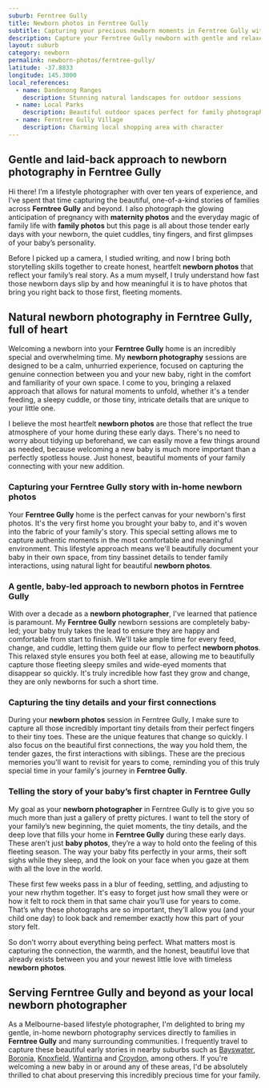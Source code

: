 ```yaml
---
suburb: Ferntree Gully
title: Newborn photos in Ferntree Gully
subtitle: Capturing your precious newborn moments in Ferntree Gully with gentle photography
description: Capture your Ferntree Gully newborn with gentle and relaxed photography. Newborn sessions are available in your home for maximum comfort and convenience.
layout: suburb
category: newborn
permalink: newborn-photos/ferntree-gully/
latitude: -37.8833
longitude: 145.3000
local_references:
  - name: Dandenong Ranges
    description: Stunning natural landscapes for outdoor sessions
  - name: Local Parks
    description: Beautiful outdoor spaces perfect for family photography
  - name: Ferntree Gully Village
    description: Charming local shopping area with character
---
```


## Gentle and laid-back approach to newborn photography in Ferntree Gully

Hi there! I’m a lifestyle photographer with over ten years of experience, and I’ve spent that time capturing the beautiful, one-of-a-kind stories of families across **Ferntree Gully** and beyond. I also photograph the glowing anticipation of pregnancy with **maternity photos** and the everyday magic of family life with **family photos** but this page is all about those tender early days with your newborn, the quiet cuddles, tiny fingers, and first glimpses of your baby’s personality.

Before I picked up a camera, I studied writing, and now I bring both storytelling skills together to create honest, heartfelt **newborn photos** that reflect your family’s real story. As a mum myself, I truly understand how fast those newborn days slip by and how meaningful it is to have photos that bring you right back to those first, fleeting moments.

## Natural newborn photography in Ferntree Gully, full of heart

Welcoming a newborn into your **Ferntree Gully** home is an incredibly special and overwhelming time. My **newborn photography** sessions are designed to be a calm, unhurried experience, focused on capturing the genuine connection between you and your new baby, right in the comfort and familiarity of your own space. I come to you, bringing a relaxed approach that allows for natural moments to unfold, whether it's a tender feeding, a sleepy cuddle, or those tiny, intricate details that are unique to your little one.

I believe the most heartfelt **newborn photos** are those that reflect the true atmosphere of your home during these early days. There's no need to worry about tidying up beforehand, we can easily move a few things around as needed, because welcoming a new baby is much more important than a perfectly spotless house. Just honest, beautiful moments of your family connecting with your new addition.

### Capturing your Ferntree Gully story with in-home newborn photos

Your **Ferntree Gully** home is the perfect canvas for your newborn's first photos. It's the very first home you brought your baby to, and it's woven into the fabric of your family's story. This special setting allows me to capture authentic moments in the most comfortable and meaningful environment. This lifestyle approach means we'll beautifully document your baby in their own space, from tiny bassinet details to tender family interactions, using natural light for beautiful **newborn photos**.

### A gentle, baby-led approach to newborn photos in Ferntree Gully

With over a decade as a **newborn photographer**, I've learned that patience is paramount. My **Ferntree Gully** newborn sessions are completely baby-led; your baby truly takes the lead to ensure they are happy and comfortable from start to finish. We'll take ample time for every feed, change, and cuddle, letting them guide our flow to perfect **newborn photos**. This relaxed style ensures you both feel at ease, allowing me to beautifully capture those fleeting sleepy smiles and wide-eyed moments that disappear so quickly. It's truly incredible how fast they grow and change, they are only newborns for such a short time.

### Capturing the tiny details and your first connections

During your **newborn photos** session in Ferntree Gully, I make sure to capture all those incredibly important tiny details from their perfect fingers to their tiny toes. These are the unique features that change so quickly. I also focus on the beautiful first connections, the way you hold them, the tender gazes, the first interactions with siblings. These are the precious memories you'll want to revisit for years to come, reminding you of this truly special time in your family's journey in **Ferntree Gully**.

### Telling the story of your baby’s first chapter in Ferntree Gully

My goal as your **newborn photographer** in Ferntree Gully is to give you so much more than just a gallery of pretty pictures. I want to tell the story of your family’s new beginning, the quiet moments, the tiny details, and the deep love that fills your home in **Ferntree Gully** during these early days. These aren’t just **baby photos**, they’re a way to hold onto the feeling of this fleeting season. The way your baby fits perfectly in your arms, their soft sighs while they sleep, and the look on your face when you gaze at them with all the love in the world.

These first few weeks pass in a blur of feeding, settling, and adjusting to your new rhythm together. It's easy to forget just how small they were or how it felt to rock them in that same chair you’ll use for years to come. That’s why these photographs are so important, they’ll allow you (and your child one day) to look back and remember exactly how this part of your story felt.

So don’t worry about everything being perfect. What matters most is capturing the connection, the warmth, and the honest, beautiful love that already exists between you and your newest little love with timeless **newborn photos**.

## Serving Ferntree Gully and beyond as your local newborn photographer

As a Melbourne-based lifestyle photographer, I'm delighted to bring my gentle, in-home newborn photography services directly to families in **Ferntree Gully** and many surrounding communities. I frequently travel to capture these beautiful early stories in nearby suburbs such as [Bayswater](newborn-photos/bayswater/), [Boronia](newborn-photos/boronia/), [Knoxfield](newborn-photos/knoxfield/), [Wantirna](newborn-photos/wantirna/) and [Croydon](newborn-photos/croydon/), among others. If you're welcoming a new baby in or around any of these areas, I'd be absolutely thrilled to chat about preserving this incredibly precious time for your family.
